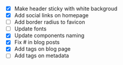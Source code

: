 - [x] Make header sticky with white backgroud
- [x] Add social links on homepage
- [ ] Add border radius to favicon
- [ ] Update fonts
- [x] Update components naming 
- [x] Fix # in blog posts
- [x] Add tags on blog page 
- [ ] Add tags on metadata